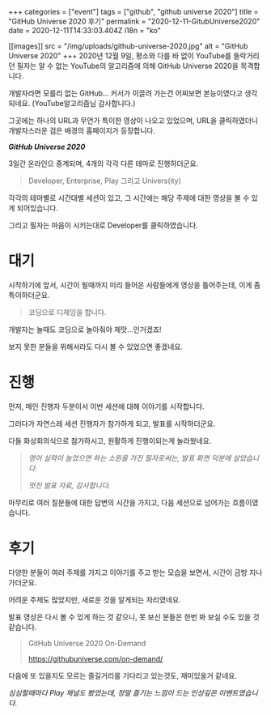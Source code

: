 +++
categories = ["event"]
tags = ["github", "github universe 2020"]
title = "GitHub Universe 2020 후기"
permalink = "2020-12-11-GitubUniverse2020"
date = 2020-12-11T14:33:03.404Z
i18n = "ko"

[[images]]
src = "/img/uploads/github-universe-2020.jpg"
alt = "GitHub Universe 2020"
+++
2020년 12월 9일, 평소와 다를 바 없이 YouTube를 들락거리던 필자는 알 수 없는 YouTube의 알고리즘에 의해 GitHub Universe 2020을 목격합니다.

개발자라면 모를리 없는 GitHub... 커서가 이끌려 가는건 어찌보면 본능이였다고 생각되네요. (YouTube알고리즘님 감사합니다.)

그곳에는 하나의 URL과 무언가 특이한 영상이 나오고 있었으며, URL을 클릭하였더니 개발자스러운 검은 배경의 홈페이지가 등장합니다.

***GitHub Universe 2020***

3일간 온라인으 중계되며, 4개의 각각 다른 테마로 진행하더군요.

> Developer, Enterprise, Play 그리고 Univers(ity)

각각의 테마별로 시간대별 세션이 있고, 그 시간에는 해당 주제에 대한 영상을 볼 수 있게 되어있습니다.

그리고 필자는 마음이 시키는대로 Developer를 클릭하였습니다.

# 대기

시작하기에 앞서, 시간이 될때까지 미리 들어온 사람들에게 영상을 틀어주는데, 이게 좀 특이하더군요.

> 코딩으로 디제잉을 합니다.

개발자는 놀때도 코딩으로 놀아줘야 제맛...인거겠죠!

보지 못한 분들을 위해서라도 다시 볼 수 있었으면 좋겠네요.

# 진행

먼저, 메인 진행자 두분이서 이번 세션에 대해 이야기를 시작합니다.

그러다가 자연스레 세션 진행자가 참가하게 되고, 발표를 시작하더군요.

다들 화상회의식으로 참가하시고, 원활하게 진행이되는게 놀라웠네요.

> *영어 실력이 늘었으면 하는 소원을 가진 필자로써는, 발표 화면 덕분에 살았습니다.*
>
> *멋진 발표 자료, 감사합니다.*

마무리로 여러 질문들에 대한 답변의 시간을 가지고, 다음 세션으로 넘어가는 흐름이였습니다.

# 후기

다양한 분들이 여러 주제를 가지고 이야기를 주고 받는 모습을 보면서, 시간이 금방 지나가더군요.

어려운 주제도 많았지만, 새로운 것을 알게되는 자리였네요.

발표 영상은 다시 볼 수 있게 하는 것 같으니, 못 보신 분들은 한번 봐  보실 수도 있을 것 같습니다.

> GitHub Universe 2020 On-Demand
>
> <https://githubuniverse.com/on-demand/>

다음에 또 있을지도 모르는 즐길거리를 기다리고 있는것도, 재미있을거 같네요.

*심심할때마다 Play 채널도 봤었는데, 정말 즐기는 느낌이 드는 인상깊은 이벤트였습니다.*